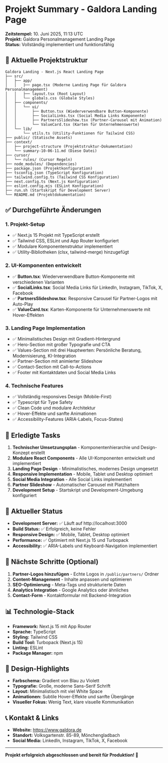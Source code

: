 # Projekt Summary - Galdora Landing Page

**Zeitstempel:** 10. Juni 2025, 11:13 UTC  
**Projekt:** Galdora Personalmanagement Landing Page  
**Status:** Vollständig implementiert und funktionsfähig

## 📁 Aktuelle Projektstruktur

```
Galdora Landing - Next.js React Landing Page
├── src/
│   ├── app/
│   │   ├── page.tsx (Moderne Landing Page für Galdora Personalmanagement)
│   │   ├── layout.tsx (Root Layout)
│   │   └── globals.css (Globale Styles)
│   ├── components/
│   │   └── ui/
│   │       ├── Button.tsx (Wiederverwendbare Button-Komponente)
│   │       ├── SocialLinks.tsx (Social Media Links Komponente)
│   │       ├── PartnersSlideshow.tsx (Partner-Carousel mit Animation)
│   │       └── ValueCard.tsx (Karten für Unternehmenswerte)
│   └── lib/
│       └── utils.ts (Utility-Funktionen für Tailwind CSS)
├── public/ (Statische Assets)
├── context/
│   ├── project-structure (Projektstruktur-Dokumentation)
│   └── summary-10-06-11.md (Diese Datei)
├── cursor/
│   └── rules/ (Cursor Regeln)
├── node_modules/ (Dependencies)
├── package.json (Projektkonfiguration)
├── tsconfig.json (TypeScript Konfiguration)
├── tailwind.config.ts (Tailwind CSS Konfiguration)
├── next.config.ts (Next.js Konfiguration)
├── eslint.config.mjs (ESLint Konfiguration)
├── run.sh (Startskript für Development Server)
└── README.md (Projektdokumentation)
```

## ✅ Durchgeführte Änderungen

### 1. Projekt-Setup
- ✅ Next.js 15 Projekt mit TypeScript erstellt
- ✅ Tailwind CSS, ESLint und App Router konfiguriert
- ✅ Modulare Komponentenstruktur implementiert
- ✅ Utility-Bibliotheken (clsx, tailwind-merge) hinzugefügt

### 2. UI-Komponenten entwickelt
- ✅ **Button.tsx**: Wiederverwendbare Button-Komponente mit verschiedenen Varianten
- ✅ **SocialLinks.tsx**: Social Media Links für LinkedIn, Instagram, TikTok, X, Facebook
- ✅ **PartnersSlideshow.tsx**: Responsive Carousel für Partner-Logos mit Auto-Play
- ✅ **ValueCard.tsx**: Karten-Komponente für Unternehmenswerte mit Hover-Effekten

### 3. Landing Page Implementation
- ✅ Minimalistisches Design mit Gradient-Hintergrund
- ✅ Hero-Section mit großer Typografie und CTA
- ✅ Values-Section mit drei Hauptwerten: Persönliche Beratung, Modernisierung, KI-Integration
- ✅ Partner-Section mit animierter Slideshow
- ✅ Contact-Section mit Call-to-Actions
- ✅ Footer mit Kontaktdaten und Social Media Links

### 4. Technische Features
- ✅ Vollständig responsives Design (Mobile-First)
- ✅ Typescript für Type Safety
- ✅ Clean Code und modulare Architektur
- ✅ Hover-Effekte und sanfte Animationen
- ✅ Accessibility-Features (ARIA-Labels, Focus-States)

## 🎯 Erledigte Tasks

1. **Technischer Umsetzungsplan** - Komponentenhierarchie und Design-Konzept erstellt
2. **Modulare React Components** - Alle UI-Komponenten entwickelt und implementiert
3. **Landing Page Design** - Minimalistisches, modernes Design umgesetzt
4. **Responsive Implementation** - Mobile, Tablet und Desktop optimiert
5. **Social Media Integration** - Alle Social Links implementiert
6. **Partner Slideshow** - Automatischer Carousel mit Platzhaltern
7. **Development Setup** - Startskript und Development-Umgebung konfiguriert

## 🚀 Aktueller Status

- **Development Server:** ✅ Läuft auf http://localhost:3000
- **Build Status:** ✅ Erfolgreich, keine Fehler
- **Responsive Design:** ✅ Mobile, Tablet, Desktop optimiert
- **Performance:** ✅ Optimiert mit Next.js 15 und Turbopack
- **Accessibility:** ✅ ARIA-Labels und Keyboard-Navigation implementiert

## 🔧 Nächste Schritte (Optional)

1. **Partner-Logos hinzufügen** - Echte Logos in `/public/partners/` Ordner
2. **Content-Management** - Inhalte anpassen und optimieren
3. **SEO-Optimierung** - Meta-Tags und strukturierte Daten
4. **Analytics Integration** - Google Analytics oder ähnliches
5. **Contact-Form** - Kontaktformular mit Backend-Integration

## 📊 Technologie-Stack

- **Framework:** Next.js 15 mit App Router
- **Sprache:** TypeScript
- **Styling:** Tailwind CSS
- **Build Tool:** Turbopack (Next.js 15)
- **Linting:** ESLint
- **Package Manager:** npm

## 🎨 Design-Highlights

- **Farbschema:** Gradient von Blau zu Violett
- **Typografie:** Große, moderne Sans-Serif Schrift
- **Layout:** Minimalistisch mit viel White Space
- **Animationen:** Subtile Hover-Effekte und sanfte Übergänge
- **Visueller Fokus:** Wenig Text, klare visuelle Kommunikation

## 📞 Kontakt & Links

- **Website:** https://www.galdora.de
- **Standort:** Volksgartenstr. 85-89, Mönchengladbach
- **Social Media:** LinkedIn, Instagram, TikTok, X, Facebook

---

**Projekt erfolgreich abgeschlossen und bereit für Produktion! 🎉** 